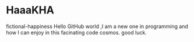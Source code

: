 # HaaaKHA
 fictional-happiness
 Hello GitHub world ,I am a new one in programming and how I  can enjoy in this facinating code cosmos. good luck.
